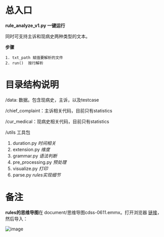 # 总入口

**rule_analyze_v1.py  一键运行**

同时可支持主诉和现病史两种类型的文本。

**步骤**
    
    1. txt_path 赋值要解析的文件
    2. run()  按行解析





# 目录结构说明

/data: 数据。包含现病史，主诉，以及testcase

/chief_complaint：主诉相关代码，目前只有statistics

/cur_medical：现病史相关代码，目前只有statistics

/utils 工具包

1. duration.py  _时间相关_
2. extension.py  _维度_
3. grammar.py  _语法判断_
4. pre_processing.py  _预处理_
5. visualize.py  _打印_
6. parse.py  _rules实现细节_



# 备注
**rules的思维导图**在 document/思维导图cdss-0611.emmx。打开浏览器 [链接](https://mm.edrawsoft.cn/files)，然后导入：


![image](http://note.youdao.com/yws/res/17000/C5A2C9A65FE1458D824B4E11BBB4749C)